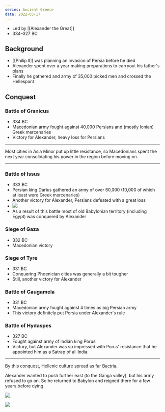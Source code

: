 ```yaml
---
series: Ancient Greece
date: 2022-03-17
---
```


- Led by [[Alexander the Great]]
- 334–327 BC

## Background
- [[Philip II]] was planning an invasion of Persia before he died
- Alexander spent over a year making preparations to carryout his father's plans
- Finally he gathered and army of 35,000 picked men and crossed the Hellespont

## Conquest
### Battle of Granicus
- 334 BC
- Macedonian army fought against 40,000 Persians and (mostly Ionian) Greek mercenaries
- Victory for Alexander, heavy loss for Persians

---

Most cities in Asia Minor put up little resistance, so Macedonians spent the next year consolidating his power in the region before moving on.

---

### Battle of Issus
- 333 BC
- Persian king Darius gathered an army of over 60,000 (10,000 of which at least were Greek mercenaries)
- Another victory for Alexander, Persians defeated with a great loss
- ![](https://upload.wikimedia.org/wikipedia/commons/c/c4/Battle_issus_decisive.png)
- As a result of this battle most of old Babylonian territory (including Egypt) was conquered by Alexander

### Siege of Gaza
- 332 BC
- Macedonian victory

### Siege of Tyre
- 331 BC
- Conquering Phoenician cities was generally a bit tougher
- Still, another victory for Alexander

### Battle of Gaugamela
- 331 BC
- Macedonian army fought against 4 times as big Persian army
- This victory definitely put Persia under Alexander's rule

### Battle of Hydaspes
- 327 BC
- Fought against army of Indian king Porus
- Victory, but Alexander was so impressed with Porus' resistance that he appointed him as a Satrap of all India

---

By this conquest, Hellenic culture spread as far [Bactria](https://en.wikipedia.org/wiki/Bactria).

Alexander wanted to push further east (to the Ganga valley), but his army refused to go on. So he returned to Babylon and reigned there for a few years before dying.

![](https://upload.wikimedia.org/wikipedia/commons/thumb/4/40/MacedonEmpire.jpg/1280px-MacedonEmpire.jpg)


![](https://upload.wikimedia.org/wikipedia/commons/6/6a/Alexander-Empire_323bc.jpg)
